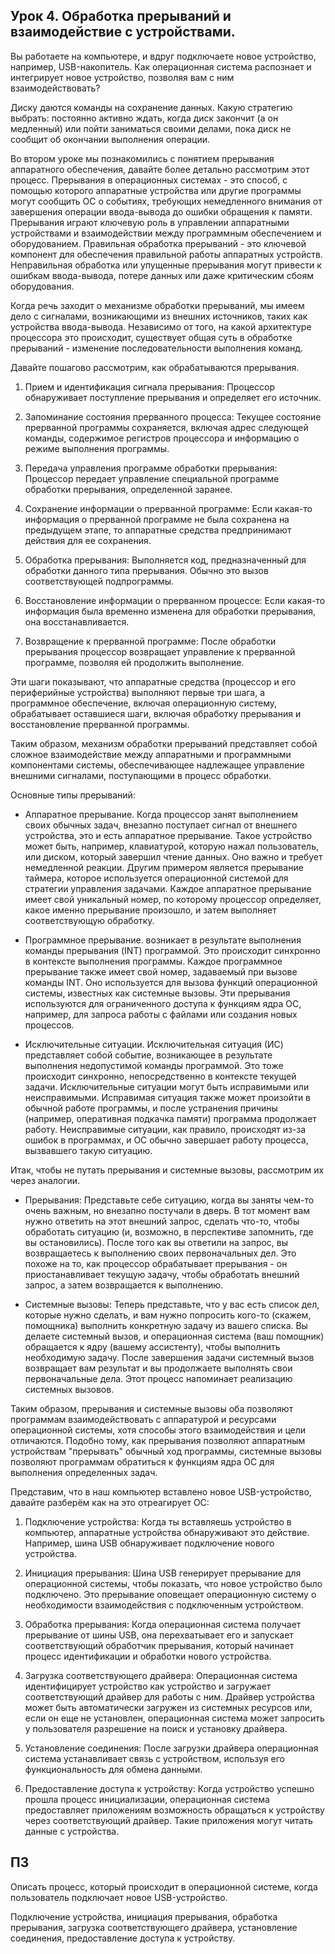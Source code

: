 ## Урок 4. Обработка прерываний и взаимодействие с устройствами.

Вы работаете на компьютере, и вдруг подключаете новое устройство, например, USB-накопитель. Как операционная система распознает и интегрирует новое устройство, позволяя вам с ним взаимодействовать?

Диску даются команды на сохранение данных. Какую стратегию выбрать: постоянно активно ждать, когда диск закончит (а он медленный) или пойти заниматься своими делами, пока диск не сообщит об окончании выполнения операции.

Во втором уроке мы познакомились с понятием прерывания аппаратного обеспечения, давайте более детально рассмотрим этот процесс.
Прерывания в операционных системах - это способ, с помощью которого аппаратные устройства или другие программы могут сообщить ОС о событиях, требующих немедленного внимания от завершения операции ввода-вывода до ошибки обращения к памяти. Прерывания играют ключевую роль в управлении аппаратными устройствами и взаимодействии между программным обеспечением и оборудованием. Правильная обработка прерываний - это ключевой компонент для обеспечения правильной работы аппаратных устройств. Неправильная обработка или упущенные прерывания могут привести к ошибкам ввода-вывода, потере данных или даже критическим сбоям оборудования.

Когда речь заходит о механизме обработки прерываний, мы имеем дело с сигналами, возникающими из внешних источников, таких как устройства ввода-вывода. Независимо от того, на какой архитектуре процессора это происходит, существует общая суть в обработке прерываний - изменение последовательности выполнения команд.

Давайте пошагово рассмотрим, как обрабатываются прерывания.

1. Прием и идентификация сигнала прерывания: Процессор обнаруживает поступление прерывания и определяет его источник.

2. Запоминание состояния прерванного процесса: Текущее состояние прерванной программы сохраняется, включая адрес следующей команды, содержимое регистров процессора и информацию о режиме выполнения программы.

3. Передача управления программе обработки прерывания: Процессор передает управление специальной программе обработки прерывания, определенной заранее.

4. Сохранение информации о прерванной программе: Если какая-то информация о прерванной программе не была сохранена на предыдущем этапе, то аппаратные средства предпринимают действия для ее сохранения.

5. Обработка прерывания: Выполняется код, предназначенный для обработки данного типа прерывания. Обычно это вызов соответствующей подпрограммы.

6. Восстановление информации о прерванном процессе: Если какая-то информация была временно изменена для обработки прерывания, она восстанавливается.

7. Возвращение к прерванной программе: После обработки прерывания процессор возвращает управление к прерванной программе, позволяя ей продолжить выполнение.

Эти шаги показывают, что аппаратные средства (процессор и его периферийные устройства) выполняют первые три шага, а программное обеспечение, включая операционную систему, обрабатывает оставшиеся шаги, включая обработку прерывания и восстановление прерванной программы.

Таким образом, механизм обработки прерываний представляет собой сложное взаимодействие между аппаратными и программными компонентами системы, обеспечивающее надлежащее управление внешними сигналами, поступающими в процесс обработки.

Основные типы прерываний:

- Аппаратное прерывание. Когда процессор занят выполнением своих обычных задач, внезапно поступает сигнал от внешнего устройства, это и есть аппаратное прерывание. Такое устройство может быть, например, клавиатурой, которую нажал пользователь, или диском, который завершил чтение данных. Оно важно и требует немедленной реакции. Другим примером является прерывание таймера, которое используется операционной системой для стратегии управления задачами. Каждое аппаратное прерывание имеет свой уникальный номер, по которому процессор определяет, какое именно прерывание произошло, и затем выполняет соответствующую обработку.

- Программное прерывание. возникает в результате выполнения команды прерывания (INT) программой. Это происходит синхронно в контексте выполнения программы. Каждое программное прерывание также имеет свой номер, задаваемый при вызове команды INT. Оно используется для вызова функций операционной системы, известных как системные вызовы. Эти прерывания используются для ограниченного доступа к функциям ядра ОС, например, для запроса работы с файлами или создания новых процессов.

- Исключительные ситуации. Исключительная ситуация (ИС) представляет собой событие, возникающее в результате выполнения недопустимой команды программой. Это тоже происходит синхронно, непосредственно в контексте текущей задачи. Исключительные ситуации могут быть исправимыми или неисправимыми. Исправимая ситуация также может произойти в обычной работе программы, и после устранения причины (например, оперативная подкачка памяти) программа продолжает работу. Неисправимые ситуации, как правило, происходят из-за ошибок в программах, и ОС обычно завершает работу процесса, вызвавшего такую ситуацию.

Итак, чтобы не путать прерывания и системные вызовы, рассмотрим их через аналогии.
- Прерывания: Представьте себе ситуацию, когда вы заняты чем-то очень важным, но внезапно постучали в дверь. В тот момент вам нужно ответить на этот внешний запрос, сделать что-то, чтобы обработать ситуацию (и, возможно, в перспективе запомнить, где вы остановились). После того как вы ответили на запрос, вы возвращаетесь к выполнению своих первоначальных дел. Это похоже на то, как процессор обрабатывает прерывания - он приостанавливает текущую задачу, чтобы обработать внешний запрос, а затем возвращается к выполнению.

- Системные вызовы: Теперь представьте, что у вас есть список дел, которые нужно сделать, и вам нужно попросить кого-то (скажем, помощника) выполнить конкретную задачу из вашего списка. Вы делаете системный вызов, и операционная система (ваш помощник) обращается к ядру (вашему ассистенту), чтобы выполнить необходимую задачу. После завершения задачи системный вызов возвращает вам результат и вы продолжаете выполнять свои первоначальные дела. Этот процесс напоминает реализацию системных вызовов.

Таким образом, прерывания и системные вызовы оба позволяют программам взаимодействовать с аппаратурой и ресурсами операционной системы, хотя способы этого взаимодействия и цели отличаются. Подобно тому, как прерывания позволяют аппаратным устройствам "прерывать" обычный ход программы, системные вызовы позволяют программам обратиться к функциям ядра ОС для выполнения определенных задач.

Представим, что в наш компьютер вставлено новое USB-устройство, давайте разберём как на это отреагирует ОС:

 1. Подключение устройства:
Когда ты вставляешь устройство в компьютер, аппаратные устройства обнаруживают это действие. Например, шина USB обнаруживает подключение нового устройства.

2. Инициация прерывания:
Шина USB генерирует прерывание для операционной системы, чтобы показать, что новое устройство было подключено. Это прерывание оповещает операционную систему о необходимости взаимодействия с подключенным устройством.

3. Обработка прерывания:
Когда операционная система получает прерывание от шины USB, она перехватывает его и запускает соответствующий обработчик прерывания, который начинает процесс идентификации и обработки нового устройства.

4. Загрузка соответствующего драйвера:
Операционная система идентифицирует устройство как устройство и загружает соответствующий драйвер для работы с ним. Драйвер устройства может быть автоматически загружен из системных ресурсов или, если он еще не установлен, операционная система может запросить у пользователя разрешение на поиск и установку драйвера.

5. Установление соединения:
После загрузки драйвера операционная система устанавливает связь с устройством, используя его функциональность для обмена данными.

6. Предоставление доступа к устройству:
Когда устройство успешно прошла процесс инициализации, операционная система предоставляет приложениям возможность обращаться к устройству через соответствующий драйвер. Такие приложения могут читать данные с устройства.
  
## ПЗ

Описать процесс, который происходит в операционной системе, когда пользователь подключает новое USB-устройство.

Подключение устройства, инициация прерывания, обработка прерывания, загрузка соответствующего драйвера, установление соединения, предоставление доступа к устройству.


